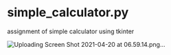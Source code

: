 # simple_calculator.py
assignment of simple calculator using tkinter
  
  
 ![Uploading Screen Shot 2021-04-20 at 06.59.14.png…]()
